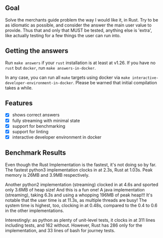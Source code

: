 ## Goal

Solve the merchants guide problem the way I would like it, in Rust.
Try to be as idiomatic as possible, and consider the answer the main user
value to provide. Thus that and only that MUST be tested, anything else 
is 'extra', like actually testing for a few things the user can run into.

## Getting the answers

Run `make answers` if your `rust` installation is at least at v1.26.
If you have no `rust` but `docker`, run `make answers-in-docker`.

In any case, you can run all `make` targets using docker via `make interactive-developer-environment-in-docker`.
Please be warned that initial compilation takes a while.

## Features

* [x] shows correct answers
* [x] fully streaming with minimal state
* [x] support for benchmarking
* [x] support for linting
* [x] interactive developer environment in docker

## Benchmark Results

Even though the Rust Implementation is the fastest, it's not doing so by far.
The fastest python3 implementation clocks in at 2.3s, Rust at 1.03s.
Peak memory is 26MB and 3.9MB respectively.

Another python2 implementation (streaming) clocked in at 4.6s and sported only 3.6MB of heap size!
And this is a fun one! A java implementation (streaming), taking 6.3s and using a whopping 196MB of peak heap!!! It's notable that the user time
is at 11.3s, as multiple threads are busy! The system time is highest, too, clocking in at 0.48s, compared to the 0.4 to 0.6 in the other
implementations.

Interestingly: as python as plenty of unit-level tests, it clocks in at 311 lines including tests,
and 162 without. However, Rust has 286 only for the implementation, and 33 lines of bash for journey tests.
